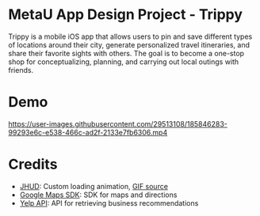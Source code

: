 # MetaU App Design Project - Trippy 
Trippy is a mobile iOS app that allows users to pin and save different types of locations around their city, generate personalized travel itineraries, and share their favorite sights with others. The goal is to become a one-stop shop for conceptualizing, planning, and carrying out local outings with friends. 

# Demo
https://user-images.githubusercontent.com/29513108/185846283-99293e6c-e538-466c-ad2f-2133e7fb6306.mp4

# Credits
- [JHUD](https://github.com/Jinxiansen/JHUD): Custom loading animation, [GIF source](https://static.wixstatic.com/media/d8328d_2034efcddfe84aadba190f774f3693ff~mv2_d_3543_3543_s_4_2.gif)
- [Google Maps SDK](https://developers.google.com/maps/documentation/ios-sdk/overview): SDK for maps and directions
- [Yelp API](https://fusion.yelp.com/): API for retrieving business recommendations
